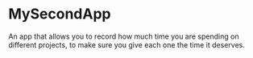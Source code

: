 MySecondApp
===========
An app that allows you to record how much time you are spending on different projects, to make sure you give each one the time it deserves.